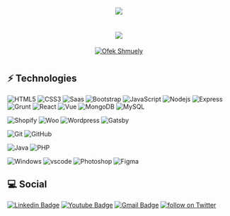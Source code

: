 

<h1 align="center"><img src="https://visitor-badge.laobi.icu/badge?page_id=ofekshmuely"/> </h1>


<h1 align="center"><img src="https://github.com/ofekshmuely/ofekshmuely/blob/master/assets/text.png?raw=true"/> </h1>





<p align="center">
<a href="https://github.com/ofekshmuely/my-avatar"><img src="https://pbs.twimg.com/profile_banners/876106701895847936/1594601562/1500x500" alt="Ofek Shmuely" ></a>
</p>

<h1 align="center">
</h1>






## ⚡ Technologies

![HTML5](https://img.shields.io/badge/-HTML5-E34F26?style=flat-square&logo=html5&logoColor=white)
![CSS3](https://img.shields.io/badge/-CSS3-1572B6?style=flat-square&logo=css3)
![Saas](https://img.shields.io/badge/-Saas-cc6699?style=flat-square&logo=sass&labelColor=black)
![Bootstrap](https://img.shields.io/badge/-Bootstrap-563D7C?style=flat-square&logo=bootstrap&labelColor=black)
![JavaScript](https://img.shields.io/badge/-JavaScript-F7DF1E?style=flat-square&logo=javascript&labelColor=black)
![Nodejs](https://img.shields.io/badge/-Nodejs-black?style=flat-square&logo=Node.js&labelColor=black)
![Express](https://img.shields.io/badge/-Express-black?style=flat-square&logo=Express&labelColor=black)
![Grunt](https://img.shields.io/badge/-Grunt-FBA919?style=flat-square&logo=Grunt&labelColor=FBA919&logoColor=black)
![React](https://img.shields.io/badge/-React-black?style=flat-square&logo=react&labelColor=black)
![Vue](https://img.shields.io/badge/-Vue.js-black?style=flat-square&logo=Vue.js&labelColor=black)
![MongoDB](https://img.shields.io/badge/-MongoDB-47A248?style=flat-square&logo=MongoDB&labelColor=black)
![MySQL](https://img.shields.io/badge/-MySQL-black?style=flat-square&logo=MySQL&labelColor=black)

![Shopify](https://img.shields.io/badge/-Shopify-black?style=flat-square&logo=Shopify&labelColor=black)
![Woo](https://img.shields.io/badge/-WooCommerce-black?style=flat-square&logo=Woo&labelColor=black)
![Wordpress](https://img.shields.io/badge/-Wordpress-black?style=flat-square&logo=Wordpress&labelColor=black)
![Gatsby](https://img.shields.io/badge/-Gatsby-black?style=flat-square&logo=Gatsby&labelColor=black)

![Git](https://img.shields.io/badge/-Git-black?style=flat-square&logo=git&labelColor=black)
![GitHub](https://img.shields.io/badge/-GitHub-181717?style=flat-square&logo=github&labelColor=black)

![Java](https://img.shields.io/badge/-Java-f89820?style=flat-square&logo=Java&labelColor=f89820&logoColor=black)
![PHP](https://img.shields.io/badge/-PHP-7377AD?style=flat-square&logo=PHP&labelColor=7377AD&logoColor=black)


![Windows](https://img.shields.io/badge/-Windows-black?style=flat-square&logo=Windows&labelColor=0078d7)
![vscode](https://img.shields.io/badge/-Visual%20Studio%20Code-black?style=flat-square&logo=Visual%20Studio%20Code&labelColor=0078d7)
![Photoshop](https://img.shields.io/badge/-Adobe%20Photoshop-black?style=flat-square&logo=Adobe%20Photoshop&labelColor=0078d7&logoColor=white)
![Figma](https://img.shields.io/badge/-Figma-black?style=flat-square&logo=Figma&labelColor=black)



## 💻 Social

<p align="center">

[![Linkedin Badge](https://img.shields.io/badge/-Ofek%20Shmuely-blue?style=flat-square&logo=Linkedin&logoColor=white&link=https://www.linkedin.com/in/ofeks)](https://www.linkedin.com/in/ofeks/)
[![Youtube Badge](https://img.shields.io/badge/-Ofeks-darkred?style=flat-square&logo=youtube&logoColor=white&link=https://www.youtube.com/c/koolkanna)](https://www.youtube.com/ofek15)
[![Gmail Badge](https://img.shields.io/badge/-hire@ofek.xyz-c14438?style=flat-square&logo=Gmail&logoColor=white&link=mailto:hire@ofek.xyz)](mailto:hire@ofek.xyz)
<a href="https://twitter.com/intent/follow?screen_name=ofek_shmuely"> <img src="https://img.shields.io/twitter/follow/ofek_shmuely?style=social&logo=twitter" alt="follow on Twitter"></a>

